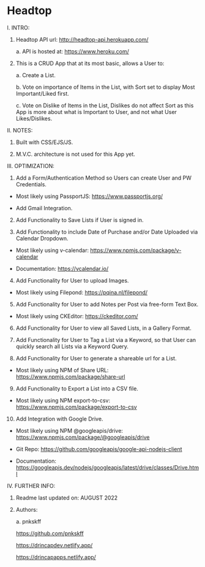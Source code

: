 # Headtop

I. INTRO:

  1. Headtop API url: http://headtop-api.herokuapp.com/
  
     a. API is hosted at: https://www.heroku.com/

  2. This is a CRUD App that at its most basic, allows a User to:

     a. Create a List.

     b. Vote on importance of Items in the List, with Sort set to display Most Important/Liked first.

     c. Vote on Dislike of Items in the List, Dislikes do not affect Sort as this App is more about what is Important to User, and not what User Likes/Dislikes.

II. NOTES:

  1. Built with CSS/EJS/JS.
  
  2. M.V.C. architecture is not used for this App yet.

III. OPTIMIZATION:

  1. Add a Form/Authentication Method so Users can create User and PW Credentials.
  
  - Most likely using PassportJS: https://www.passportjs.org/
  
  - Add Gmail Integration.

  2. Add Functionality to Save Lists if User is signed in.
  
  3. Add Functionality to include Date of Purchase and/or Date Uploaded via Calendar Dropdown.
  
  - Most likely using v-calendar: https://www.npmjs.com/package/v-calendar
  
  - Documentation: https://vcalendar.io/
  
  4. Add Functionality for User to upload Images.
  
  - Most likely using Filepond: https://pqina.nl/filepond/
  
  5. Add Functionality for User to add Notes per Post via free-form Text Box.
  
  - Most likely using CKEditor: https://ckeditor.com/
  
  6. Add Functionality for User to view all Saved Lists, in a Gallery Format.
  
  7. Add Functionality for User to Tag a List via a Keyword, so that User can quickly search all Lists via a Keyword Query.
  
  8. Add Functionality for User to generate a shareable url for a List.
  
  - Most likely using NPM of Share URL: https://www.npmjs.com/package/share-url
  
  9. Add Functionality to Export a List into a CSV file.
  
  - Most likely using NPM export-to-csv: https://www.npmjs.com/package/export-to-csv
  
  10. Add Integration with Google Drive.
  
  - Most likely using NPM @googleapis/drive: https://www.npmjs.com/package/@googleapis/drive
  
  - Git Repo: https://github.com/googleapis/google-api-nodejs-client
  
  - Documentation: https://googleapis.dev/nodejs/googleapis/latest/drive/classes/Drive.html

IV. FURTHER INFO:

  1. Readme last updated on: AUGUST 2022

  2. Authors:

     a. pnkskff

     https://github.com/pnkskff

     https://drincapdev.netlify.app/

     https://drincapapps.netlify.app/
